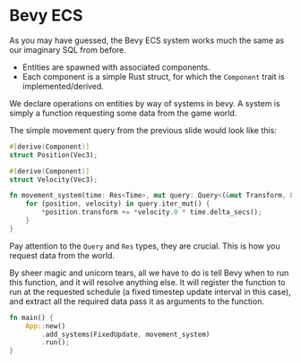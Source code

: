 # Bevy ECS

As you may have guessed, the Bevy ECS system works much the same as our imaginary SQL from before.

* Entities are spawned with associated components.
* Each component is a simple Rust struct, for which the `Component` trait is implemented/derived.

We declare operations on entities by way of systems in bevy.
A system is simply a function requesting some data from the game world.

The simple movement query from the previous slide would look like this:

```rust
#[derive(Component)]
struct Position(Vec3);

#[derive(Component)]
struct Velocity(Vec3);

fn movement_system(time: Res<Time>, mut query: Query<(&mut Transform, &Velocity)>) {
    for (position, velocity) in query.iter_mut() {
        *position.transform += *velocity.0 * time.delta_secs();
    }
}
```

Pay attention to the `Query` and `Res` types, they are crucial.
This is how you request data from the world.

By sheer magic and unicorn tears, all we have to do is tell Bevy when to run this function, and it will resolve anything
else.
It will register the function to run at the requested schedule (a fixed timestep update interval in this case),
and extract all the required data pass it as arguments to the function.

```rust
fn main() {
    App::new()
        .add_systems(FixedUpdate, movement_system)
        .run();
}
```
